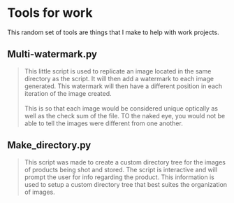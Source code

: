 # Tools for work #
This random set of tools are things that I make to help with work projects.
## Multi-watermark.py ##
> This little script is used to replicate an image located in the same directory as the script. It will then add a watermark to each image generated. This watermark will then have a different position in each iteration of the image created. </br></br>
This is so that each image would be considered unique optically as well as the check sum of the file. TO the naked eye, you would not be able to tell the images were different from one another.

## Make_directory.py ##
> This script was made to create a custom directory tree for the images of products being shot and stored. The script is interactive and will prompt the user for info regarding the product. This information is used to setup a custom directory tree that best suites the organization of images.
